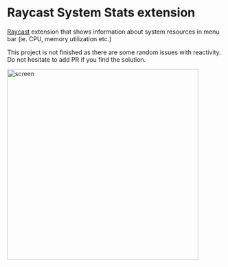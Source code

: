 # Raycast System Stats extension

[Raycast](https://www.raycast.com/) extension that shows information about system resources in menu bar (ie. CPU, memory utilization etc.)

This project is not finished as there are some random issues with reactivity. Do not hesitate to add PR if you find the solution.

<img width="445" alt="screen" src="https://github.com/bxxf/raycast-system-stats-extension/assets/43238984/d3a3ed61-1fc5-43fa-934d-3ec1d2a5db92">
